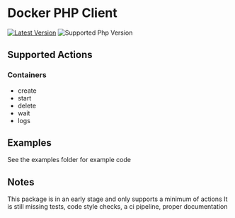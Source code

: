 # Docker PHP Client

<a href="https://github.com/DockerPhpClient/Client/releases"><img src="https://img.shields.io/github/v/release/DockerPhpClient/Client?sort=semver&style=flat" alt="Latest Version"></img></a>
<img src="https://img.shields.io/packagist/php-v/docker-client/client?style=flat" alt="Supported Php Version"></img>

## Supported Actions
### Containers
- create
- start
- delete
- wait
- logs

## Examples
See the examples folder for example code

## Notes
This package is in an early stage and only supports a minimum of actions
It is still missing tests, code style checks, a ci pipeline, proper documentation